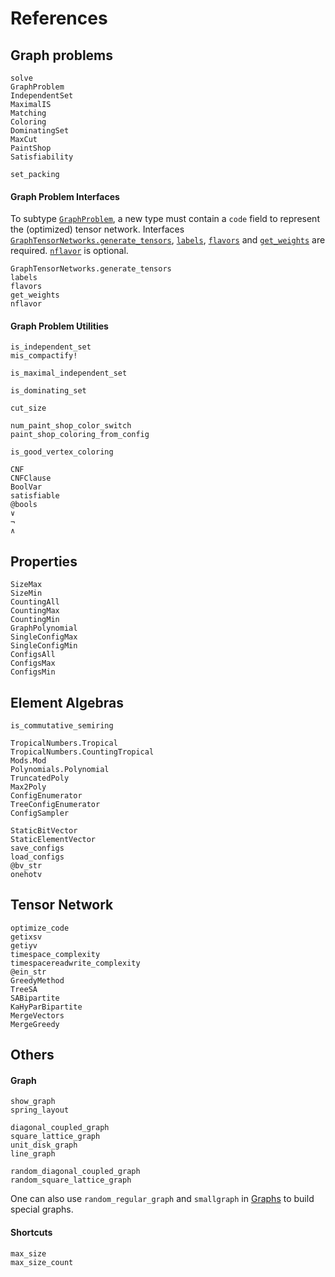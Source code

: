 # References
## Graph problems
```@docs
solve
GraphProblem
IndependentSet
MaximalIS
Matching
Coloring
DominatingSet
MaxCut
PaintShop
Satisfiability
```

```@docs
set_packing
```

#### Graph Problem Interfaces

To subtype [`GraphProblem`](@ref), a new type must contain a `code` field to represent the (optimized) tensor network.
Interfaces [`GraphTensorNetworks.generate_tensors`](@ref), [`labels`](@ref), [`flavors`](@ref) and [`get_weights`](@ref) are required.
[`nflavor`](@ref) is optional.

```@docs
GraphTensorNetworks.generate_tensors
labels
flavors
get_weights
nflavor
```

#### Graph Problem Utilities
```@docs
is_independent_set
mis_compactify!

is_maximal_independent_set

is_dominating_set

cut_size

num_paint_shop_color_switch
paint_shop_coloring_from_config

is_good_vertex_coloring

CNF
CNFClause
BoolVar
satisfiable
@bools
∨
¬
∧
```

## Properties
```@docs
SizeMax
SizeMin
CountingAll
CountingMax
CountingMin
GraphPolynomial
SingleConfigMax
SingleConfigMin
ConfigsAll
ConfigsMax
ConfigsMin
```

## Element Algebras
```@docs
is_commutative_semiring
```

```@docs
TropicalNumbers.Tropical
TropicalNumbers.CountingTropical
Mods.Mod
Polynomials.Polynomial
TruncatedPoly
Max2Poly
ConfigEnumerator
TreeConfigEnumerator
ConfigSampler
```

```@docs
StaticBitVector
StaticElementVector
save_configs
load_configs
@bv_str
onehotv
```

## Tensor Network
```@docs
optimize_code
getixsv
getiyv
timespace_complexity
timespacereadwrite_complexity
@ein_str
GreedyMethod
TreeSA
SABipartite
KaHyParBipartite
MergeVectors
MergeGreedy
```

## Others
#### Graph
```@docs
show_graph
spring_layout

diagonal_coupled_graph
square_lattice_graph
unit_disk_graph
line_graph

random_diagonal_coupled_graph
random_square_lattice_graph
```

One can also use `random_regular_graph` and `smallgraph` in [Graphs](https://github.com/JuliaGraphs/Graphs.jl) to build special graphs.

#### Shortcuts
```@docs
max_size
max_size_count
```
